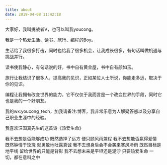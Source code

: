 ```yaml
---
title: about
date: 2019-04-08 11:42:18
---
```

大家好，我叫挑战者V，也可以叫我youcong。

我是一个热爱生活、读书、旅行、编程的Boy。

生活给了我很多打击，同时也给我了很多机会，让我成长很多，有句话叫做机遇与挑战并行。

读书使我静心，有句话说的好，书中自有黄金屋，书中自有颜如玉。

旅行让我结识了很多人，提高我的见识，正如某位人士所说，你能走多远，取决于你的见识。

编程让我拥有改变世界的能力，它不仅仅于我而言是一个改变世界的手段，同时它也是我的一个好朋友。

我的wx:youcong_tech，加我请备注:博客，我非常乐意为人解疑答惑以及分享自己职业生涯中的经验。

我喜欢汪国真先生的这首诗《热爱生命》

我不去想是否能够成功
既然选择了远方 
便只顾风雨兼程 
我不去想能否赢得爱情 
既然钟情于玫瑰 
就勇敢地吐露真诚 
我不去想身后会不会袭来寒风冷雨 
既然目标是地平线 
留给世界的只能是背影 
我不去想未来是平坦还是泥泞 
只要热爱生命 
一切，都在意料之中 